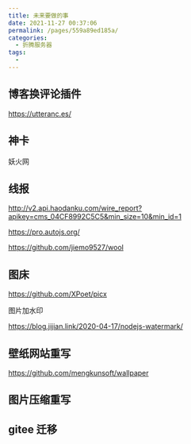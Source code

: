 ```yaml
---
title: 未来要做的事
date: 2021-11-27 00:37:06
permalink: /pages/559a89ed185a/
categories:
  - 折腾服务器
tags:
  -
---
```


## 博客换评论插件

<https://utteranc.es/>

## 神卡

妖火网

## 线报

<http://v2.api.haodanku.com/wire_report?apikey=cms_04CF8992C5C5&min_size=10&min_id=1>

<https://pro.autojs.org/>

<https://github.com/jiemo9527/wool>

## 图床

<https://github.com/XPoet/picx>

图片加水印

<https://blog.jijian.link/2020-04-17/nodejs-watermark/>

## 壁纸网站重写

<https://github.com/mengkunsoft/wallpaper>

## 图片压缩重写

## gitee 迁移
